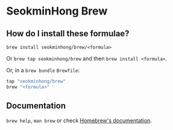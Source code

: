 # SeokminHong Brew

## How do I install these formulae?

`brew install seokminhong/brew/<formula>`

Or `brew tap seokminhong/brew` and then `brew install <formula>`.

Or, in a `brew bundle` `Brewfile`:

```ruby
tap "seokminhong/brew"
brew "<formula>"
```

## Documentation

`brew help`, `man brew` or check [Homebrew's documentation](https://docs.brew.sh).
